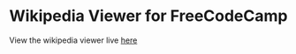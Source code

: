 # Wikipedia Viewer for FreeCodeCamp

View the wikipedia viewer live [here](https://bhaviksheth.github.io/Wikipedia-Viewer/)
